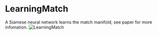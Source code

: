 # LearningMatch
A Siamese neural network learns the match manifold, see paper for more infomation. 
![LearningMatch](https://github.com/user-attachments/assets/0b6c3d7f-e89f-460b-9ec9-905f3b1f9d84)

